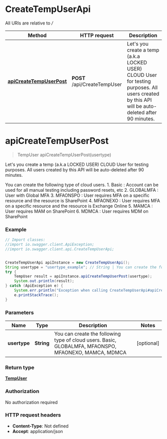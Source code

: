 # CreateTempUserApi

All URIs are relative to */*

Method | HTTP request | Description
------------- | ------------- | -------------
[**apiCreateTempUserPost**](CreateTempUserApi.md#apiCreateTempUserPost) | **POST** /api/CreateTempUser | Let&#x27;s you create a temp (a.k.a LOCKED USER) CLOUD User for testing purposes.   All users created by this API will be auto-deleted after 90 minutes.

<a name="apiCreateTempUserPost"></a>
# **apiCreateTempUserPost**
> TempUser apiCreateTempUserPost(usertype)

Let&#x27;s you create a temp (a.k.a LOCKED USER) CLOUD User for testing purposes.   All users created by this API will be auto-deleted after 90 minutes.

You can create the following type of cloud users.        1. Basic : Account can be used for all manual testing including password resets, etc      2. GLOBALMFA : User with Global MFA      3. MFAONSPO : User requires MFA on a specific resource and the resource is SharePoint      4. MFAONEXO : User requires MFA on a specific resource and the resource is Exchange Online      5. MAMCA : User requires MAM on SharePoint      6. MDMCA : User requires MDM on SharePoint

### Example
```java
// Import classes:
//import io.swagger.client.ApiException;
//import io.swagger.client.api.CreateTempUserApi;


CreateTempUserApi apiInstance = new CreateTempUserApi();
String usertype = "usertype_example"; // String | You can create the following type of cloud users. Basic, GLOBALMFA, MFAONSPO, MFAONEXO, MAMCA, MDMCA
try {
    TempUser result = apiInstance.apiCreateTempUserPost(usertype);
    System.out.println(result);
} catch (ApiException e) {
    System.err.println("Exception when calling CreateTempUserApi#apiCreateTempUserPost");
    e.printStackTrace();
}
```

### Parameters

Name | Type | Description  | Notes
------------- | ------------- | ------------- | -------------
 **usertype** | **String**| You can create the following type of cloud users. Basic, GLOBALMFA, MFAONSPO, MFAONEXO, MAMCA, MDMCA | [optional]

### Return type

[**TempUser**](TempUser.md)

### Authorization

No authorization required

### HTTP request headers

 - **Content-Type**: Not defined
 - **Accept**: application/json

